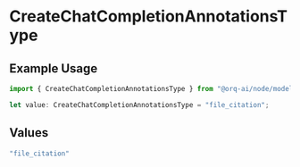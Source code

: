 # CreateChatCompletionAnnotationsType

## Example Usage

```typescript
import { CreateChatCompletionAnnotationsType } from "@orq-ai/node/models/operations";

let value: CreateChatCompletionAnnotationsType = "file_citation";
```

## Values

```typescript
"file_citation"
```
